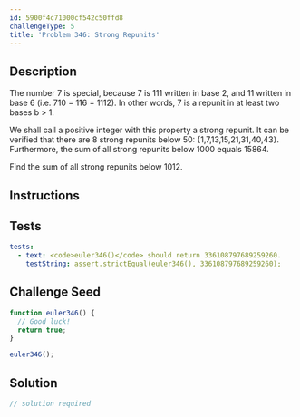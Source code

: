 ```yaml
---
id: 5900f4c71000cf542c50ffd8
challengeType: 5
title: 'Problem 346: Strong Repunits'
---
```


## Description
<section id='description'>
The number 7 is special, because 7 is 111 written in base 2, and 11 written in base 6 (i.e. 710 = 116 = 1112). In other words, 7 is a repunit in at least two bases b > 1.


We shall call a positive integer with this property a strong repunit. It can be verified that there are 8 strong repunits below 50:  {1,7,13,15,21,31,40,43}. Furthermore, the sum of all strong repunits below 1000 equals 15864.

Find the sum of all strong repunits below 1012.
</section>

## Instructions
<section id='instructions'>

</section>

## Tests
<section id='tests'>

```yml
tests:
  - text: <code>euler346()</code> should return 336108797689259260.
    testString: assert.strictEqual(euler346(), 336108797689259260);

```

</section>

## Challenge Seed
<section id='challengeSeed'>

<div id='js-seed'>

```js
function euler346() {
  // Good luck!
  return true;
}

euler346();
```

</div>



</section>

## Solution
<section id='solution'>

```js
// solution required
```
</section>
